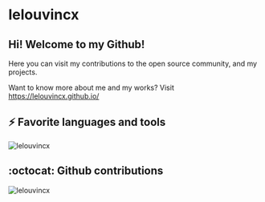 # lelouvincx

## Hi! Welcome to my Github!

Here you can visit my contributions to the open source community, and my projects.

Want to know more about me and my works? Visit https://lelouvincx.github.io/

## ⚡ Favorite languages and tools

<img src="https://github-readme-stats.vercel.app/api/top-langs/?username=lelouvincx&hide=css,html,powershell,elm,php,javascript&show_icons=true&count_private=true&theme=algolia&layout=compact" alt="lelouvincx" />

## :octocat: Github contributions

<img src="https://github-readme-stats.vercel.app/api?username=lelouvincx&show_icons=true&count_private=true&theme=algolia" alt="lelouvincx" />
